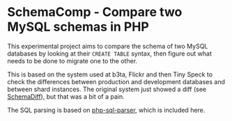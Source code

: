 # SchemaComp - Compare two MySQL schemas in PHP

This experimental project aims to compare the schema of two MySQL databases by looking at 
their `CREATE TABLE` syntax, then figure out what needs to be done to migrate one to the 
other.

This is based on the system used at b3ta, Flickr and then Tiny Speck to check the differences
between production and development databases and between shard instances. The original system 
just showed a diff (see [SchemaDiff](https://github.com/iamcal/SchemaDiff)), but that was a bit
of a pain.

The SQL parsing is based on [php-sql-parser](http://code.google.com/p/php-sql-parser/), which is 
included here.

